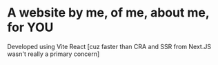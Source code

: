 # A website by me, of me, about me, for YOU

Developed using Vite React [cuz faster than CRA and SSR from Next.JS wasn't really a primary concern]

